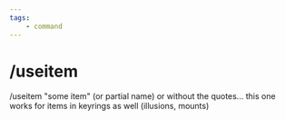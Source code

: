 ```yaml
---
tags:
    - command
---
```

# /useitem

/useitem "some item" (or partial name\) or without the quotes... this one works for items in keyrings as well \(illusions, mounts)

